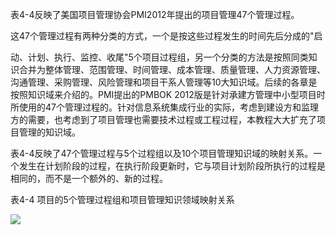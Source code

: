
表4-4反映了美国项目管理协会PMI2012年提出的项目管理47个管理过程。

这47个管理过程有两种分类的方式，一个是按这些过程发生的时间先后分成的"启

动、计划、执行、监控、收尾"5个项目过程组，另一个分类的方法是按照同类知识合并为整体管理、范围管理、时间管理、成本管理、质量管理、人力资源管理、沟通管理、采购管理、风险管理和项目干系人管理等10大知识域。后续的各章是按照知识域来介绍的。PMI提出的PMBOK
2012版是针对承建方管理中小型项目时所使用的47个管理过程的。针对信息系统集成行业的实际，考虑到建设方和监理方的需要，也考虑到了项目管理也需要技术过程或工程过程，本教程大大扩充了项目管理的知识域。

表4-4反映了47个管理过程与5个过程组以及10个项目管理知识域的映射关系。一个发生在计划阶段的过程，在执行阶段更新时，它与项目计划阶段所执行的过程是相同的，而不是一个额外的、新的过程。

表4-4 项目的5个管理过程组和项目管理知识领域映射关系

![](https://img.kancloud.cn/da/ae/daae5ef8ab926d0925ed1dd8092fade4_690x1537.png)
